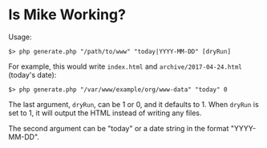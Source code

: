# Is Mike Working?

Usage:

```
$> php generate.php "/path/to/www" "today|YYYY-MM-DD" [dryRun]
```

For example, this would write `index.html` and `archive/2017-04-24.html`
(today's date):

```
$> php generate.php "/var/www/example/org/www-data" "today" 0
```

The last argument, `dryRun`, can be 1 or 0, and it defaults to 1. When
`dryRun` is set to 1, it will output the HTML instead of writing any
files.

The second argument can be "today" or a date string in the format
"YYYY-MM-DD".
